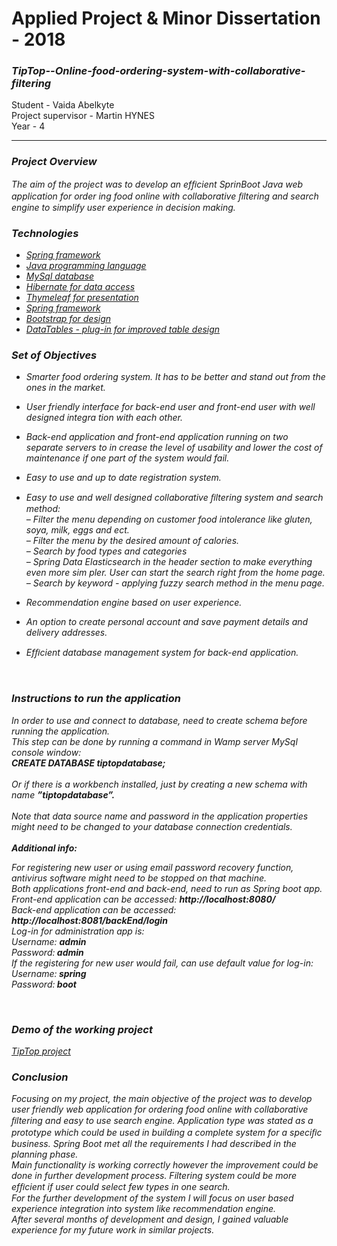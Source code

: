 <h1>Applied Project
& Minor Dissertation - 2018</h1>
<h3><i>TipTop--Online-food-ordering-system-with-collaborative-filtering</i>
</h3>Student - Vaida Abelkyte<br>
</h3>Project supervisor - Martin HYNES</h3>
<br>
Year - 4</h4>
<hr/>

<h3><i>Project Overview</h3>
<p>
The aim of the project was to develop an efﬁcient SprinBoot Java web application for order
ing food online with collaborative ﬁltering and search engine to simplify user experience in
decision making.

</p>

<h3><i>Technologies</h3>
<p>

- <a href="https://spring.io/"> Spring framework</a><br>
- <a href="https://docs.oracle.com/javase/8/docs/technotes/guides/language/index.html">Java programming language
</a><br>
- <a href="https://www.mysql.com/">MySql database
</a><br>
- <a href="http://hibernate.org/">Hibernate for data access
</a><br>
- <a href="https://www.thymeleaf.org/">Thymeleaf for presentation
</a><br>
- <a href="https://spring.io/"> Spring framework</a><br>
- <a href="https://getbootstrap.com/"> Bootstrap for design
</a><br>
- <a href="https://datatables.net/">DataTables - plug-in for improved table design
</a><br>

</p>

<h3><i>Set of Objectives
</h3>
<p>

- Smarter food ordering system. It has to be better and stand out from the ones in the
market.<br>
-  User friendly interface for back-end user and front-end user with well designed integra
tion with each other.<br>
- Back-end application and front-end application running on two separate servers to in
crease the level of usability and lower the cost of maintenance if one part of the system
would fail.<br>
-  Easy to use and up to date registration system.<br>
- Easy to use and well designed collaborative ﬁltering system and search method:<br>
  – Filter the menu depending on customer food intolerance like gluten, soya, milk,
eggs and ect.<br>
  – Filter the menu by the desired amount of calories.<br>
  – Search by food types and categories<br>
  – Spring Data Elasticsearch in the header section to make everything even more sim
pler. User can start the search right from the home page.<br>
  – Search by keyword - applying fuzzy search method in the menu page.<br>
  
-  Recommendation engine based on user experience.<br>
- An option to create personal account and save payment details and delivery addresses.<br>
- Efﬁcient database management system for back-end application.
<br>

</p>

<h3><i>Instructions to run the application

</h3>
<p>

In order to use and connect to database, need to create schema before running the application.<br>
This step can be done by running a command in Wamp server MySql console window:<br>
<strong>CREATE DATABASE tiptopdatabase;</strong><br>
<br>
Or if there is a workbench installed, just by creating a new schema with name  <strong>”tiptopdatabase”.</strong>
<br><br>
Note that data source name and password in the application properties might need to be
changed to your database connection credentials.<br>
<br>
<strong>Additional info:</strong><br>

For registering new user or using email password recovery function, antivirus software
might need to be stopped on that machine.<br>
Both applications front-end and back-end, need to run as Spring boot app.<br>
Front-end application can be accessed: <strong>http://localhost:8080/</strong><br>
Back-end application can be accessed:<strong> http://localhost:8081/backEnd/login</strong><br>
Log-in for administration app is:<br>
Username: <strong>admin</strong><br>
Password:<strong> admin</strong><br>
If the registering for new user would fail, can use default value for log-in:<br>
Username:<strong> spring</strong><br>
Password:<strong> boot</strong>

<br>

</p>


<h3><i>Demo of the working project
</h3>

<a href="https://www.youtube.com/watch?v=wHxwk2P4ppo">TipTop project
</a>

<h3><i>Conclusion
</h3>
<p>
Focusing on my project, the main objective of the project was to develop user friendly web
application for ordering food online with collaborative ﬁltering and easy to use search engine.
Application type was stated as a prototype which could be used in building a complete system
for a speciﬁc business. Spring Boot met all the requirements I had described in the planning
phase.<br>
Main functionality is working correctly however the improvement could be done in further
development process. Filtering system could be more efﬁcient if user could select few types in
one search.<br>
For the further development of the system I will focus on user based experience integration
into system like recommendation engine.<br>
After several months of development and design, I gained valuable experience for my future
work in similar projects.<br>
</p>









